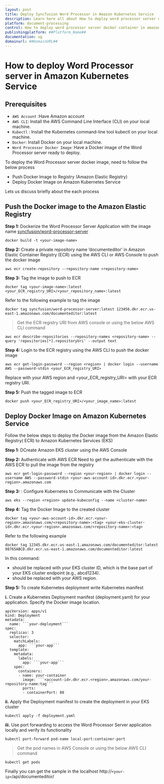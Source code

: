 ```yaml
---
layout: post
title: Deploy Syncfusion Word Processor in Amazon Kubernetes Service
description: Learn here all about How to deploy word processor server docker container in amazon kubernetes service in Syncfusion Document editor.
platform: document-processing
control: How to deploy word processor server docker container in amazon kubernetes service 
publishingplatform: ##Platform_Name##
documentation: ug
domainurl: ##DomainURL##
---
```

# How to deploy Word Processor server in Amazon Kubernetes Service

## Prerequisites

* `AWS Account` :Have Amazon account
* `AWS CLI`: Install the AWS Command Line Interface (CLI) on your local machine.
* `Kubectl` : Install the Kubernetes command-line tool kubectl on your local machine.
* `Docker`: Install Docker on your local machine.
* `Word Processor Docker Image`: Have a Docker image of the Word Processor server ready to deploy.

To deploy the Word Processor server docker image, need to follow the below process

* Push Docker Image to Registry (Amazon Elastic Registry)
* Deploy Docker Image on Amazon Kubernetes Service

Lets us discuss briefly about the each process

## Push the Docker image to the Amazon Elastic Registry 

**Step 1:** Dockerize the Word Processor Server Application with the image name [syncfusion/word-processor-server](https://hub.docker.com/r/syncfusion/word-processor-server)

```
docker build -t <your-image-name>
```

**Step 2:** Create a private repository name ‘documenteditor’ in Amazon Elastic Container Registry (ECR) using the AWS CLI or AWS Console to push the docker image

```
aws ecr create-repository --repository-name <repository-name>
```

**Step 3:** Tag the image to push to ECR

```
docker tag <your-image-name>:latest <your_ECR_registry_URI>/<your_repository_name>:latest
```
Refer to the following example to tag the image 
   
```
docker tag syncfusion/word-processor-server:latest 123456.dkr.ecr.us-east-1.amazonaws.com/documenteditor:latest
```

> Get the ECR registry URI from AWS console or using the below AWS CLI command

```
aws ecr describe-repositories --repository-names <repository-name> --query 'repositories[*].repositoryUri' --output text
```

**Step 4:** Login to the ECR registry using the AWS CLI to push the docker image

```   
aws ecr get-login-password --region <region> | docker login --username AWS --password-stdin <your_ECR_registry_URI>
```

Replace <region> with your AWS region and <your_ECR_registry_URI> with your ECR registry URI.

**Step 5:** Push the tagged image to ECR

```
docker push <your_ECR_registry_URI>/<your_image_name>:latest
```

## Deploy Docker Image on Amazon Kubernetes Service

Follow the below steps to deploy the Docker image from the Amazon Elastic Registry( ECR) to Amazon Kubernetes Services (EKS)

**Step 1:** DCreate Amazon EKS cluster using the AWS Console 
  
**Step 2:** Authenticate with AWS ECR
Need to get the authenticate with the AWS ECR to pull the image from the registry

```
aws ecr get-login-password --region <your-region> | docker login --username AWS --password-stdin <your-aws-account-id>.dkr.ecr.<your-region>.amazonaws.com
```

**Step 3:** : Configure Kubernetes to Communicate with the Cluster

```
aws eks --region <region> update-kubeconfig --name <cluster-name>
```

**Step 4:** Tag the Docker Image to the created cluster

```   
docker tag <your-aws-account-id>.dkr.ecr.<your-region>.amazonaws.com/<repository-name>:<tag> <your-eks-cluster-id>.dkr.ecr.<your-region>.amazonaws.com/<repository-name>:<tag>
```

Refer to the following example
```   
docker tag 12345.dkr.ecr.us-east-1.amazonaws.com/documenteditor:latest 98765ABCD.dkr.ecr.us-east-1.amazonaws.com/documenteditor:latest
```

In this command:
* <your-eks-cluster-id> should be replaced with your EKS cluster ID, which is the base part of your EKS cluster endpoint (e.g., abcd1234).
* <your-region> should be replaced with your AWS region.


**Step 5:** To create Kubernetes deployment write Kubernetes manifest

**i.** Create a Kubernetes Deployment manifest (deployment.yaml) for your application. Specify the Docker image location.

```
apiVersion: apps/v1
kind: Deployment
metadata:
  name: ```your-deployment```
spec:
  replicas: 3
  selector:
    matchLabels:
      app: ```your-app```
  template:
    metadata:
      labels:
        app: ```your-app```
    spec:
      containers:
      - name: your-container
        image: ```<account-id>.dkr.ecr.<region>.amazonaws.com/your-repository-name:tag```
        ports:
        - containerPort: 80
```
**ii.** Apply the Deployment manifest to create the deployment in your EKS cluster

```   
kubectl apply -f deployment.yaml
```
  
**iii.** Use port forwarding to access the Word Processor Server application locally and verify its functionality

```   
kubectl port-forward pod-name local-port:container-port
```

> Get the pod names in AWS Console or using the below AWS CLI command

```   
kubectl get pods
```

Finally you can get the sample in the localhost http://```<your-ip>```/api/documenteditor/